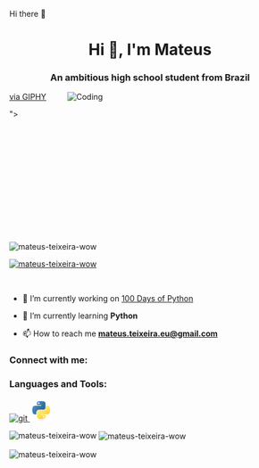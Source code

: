 Hi there 👋

<!--
**Mateus-Teixeira-WOW/Mateus-Teixeira-WOW** is a ✨ _special_ ✨ repository because its `README.md` (this file) appears on your GitHub profile.

Here are some ideas to get you started:

- 🔭 I’m currently working on ...
- 🌱 I’m currently learning ...
- 👯 I’m looking to collaborate on ...
- 🤔 I’m looking for help with ...
- 💬 Ask me about ...
- 📫 How to reach me: ...
- 😄 Pronouns: ...
- ⚡ Fun fact: ...
-->
<h1 align="center">Hi 👋, I'm Mateus</h1>
<h3 align="center">An ambitious high school student from Brazil</h3>
<img align="right" alt="Coding" width="400" src="<iframe src="https://giphy.com/embed/aNqEFrYVnsS52" width="480" height="269" style="" frameBorder="0" class="giphy-embed" allowFullScreen></iframe><p><a href="https://giphy.com/gifs/cat-brighten-yourlaptop-aNqEFrYVnsS52">via GIPHY</a></p>">

<p align="left"> <img src="https://komarev.com/ghpvc/?username=mateus-teixeira-wow&label=Profile%20views&color=0e75b6&style=flat" alt="mateus-teixeira-wow" /> </p>

<p align="left"> <a href="https://github.com/ryo-ma/github-profile-trophy"><img src="https://github-profile-trophy.vercel.app/?username=mateus-teixeira-wow" alt="mateus-teixeira-wow" /></a> </p>

<p align="left"> <a href="https://twitter.com/" target="blank"><img src="https://img.shields.io/twitter/follow/?logo=twitter&style=for-the-badge" alt="" /></a> </p>

- 🔭 I’m currently working on [100 Days of Python](https://www.udemy.com/course/100-days-of-code/?couponCode=C48DA1D2DA82FFCF7F69)

- 🌱 I’m currently learning **Python**

- 📫 How to reach me **mateus.teixeira.eu@gmail.com**

<h3 align="left">Connect with me:</h3>
<p align="left">
</p>

<h3 align="left">Languages and Tools:</h3>
<p align="left"> <a href="https://git-scm.com/" target="_blank" rel="noreferrer"> <img src="https://www.vectorlogo.zone/logos/git-scm/git-scm-icon.svg" alt="git" width="40" height="40"/> </a> <a href="https://www.python.org" target="_blank" rel="noreferrer"> <img src="https://raw.githubusercontent.com/devicons/devicon/master/icons/python/python-original.svg" alt="python" width="40" height="40"/> </a> </p>

<p><img align="left" src="https://github-readme-stats.vercel.app/api/top-langs?username=mateus-teixeira-wow&show_icons=true&locale=en&layout=compact" alt="mateus-teixeira-wow" /></p>

<p>&nbsp;<img align="center" src="https://github-readme-stats.vercel.app/api?username=mateus-teixeira-wow&show_icons=true&locale=en" alt="mateus-teixeira-wow" /></p>

<p><img align="center" src="https://github-readme-streak-stats.herokuapp.com/?user=mateus-teixeira-wow&" alt="mateus-teixeira-wow" /></p>
